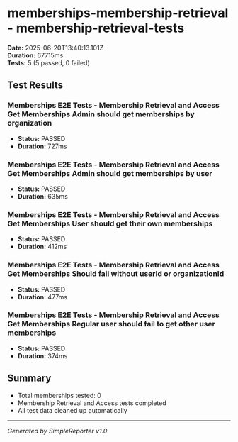 # memberships-membership-retrieval - membership-retrieval-tests

**Date:** 2025-06-20T13:40:13.101Z  
**Duration:** 67715ms  
**Tests:** 5 (5 passed, 0 failed)

## Test Results


### Memberships E2E Tests - Membership Retrieval and Access Get Memberships Admin should get memberships by organization
- **Status:** PASSED
- **Duration:** 727ms



### Memberships E2E Tests - Membership Retrieval and Access Get Memberships Admin should get memberships by user
- **Status:** PASSED
- **Duration:** 635ms



### Memberships E2E Tests - Membership Retrieval and Access Get Memberships User should get their own memberships
- **Status:** PASSED
- **Duration:** 412ms



### Memberships E2E Tests - Membership Retrieval and Access Get Memberships Should fail without userId or organizationId
- **Status:** PASSED
- **Duration:** 477ms



### Memberships E2E Tests - Membership Retrieval and Access Get Memberships Regular user should fail to get other user memberships
- **Status:** PASSED
- **Duration:** 374ms



## Summary

- Total memberships tested: 0
- Membership Retrieval and Access tests completed
- All test data cleaned up automatically

---
*Generated by SimpleReporter v1.0*
